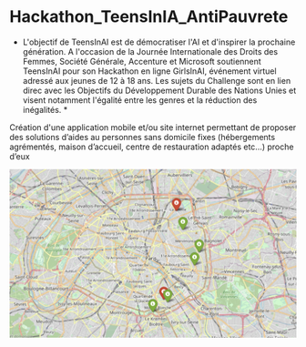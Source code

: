 # Hackathon_TeensInIA_AntiPauvrete
* L'objectif de TeensInAI est de démocratiser l'AI et d'inspirer la prochaine génération. A l'occasion de la Journée Internationale des Droits des Femmes, Société Générale, Accenture et Microsoft soutiennent TeensInAI pour son Hackathon en ligne GirlsInAI, événement virtuel adressé aux jeunes de 12 à 18 ans. Les sujets du Challenge sont en lien direc avec les Objectifs du Développement Durable des Nations Unies et visent notamment l'égalité entre les genres et la réduction des inégalités. *

Création d'une application mobile et/ou site internet permettant de proposer des solutions d’aides au personnes sans domicile fixes (hébergements agrémentés, maison d’accueil, centre de restauration adaptés etc…) proche d’eux

![centres_parisiens](centres_parisiens.png)
